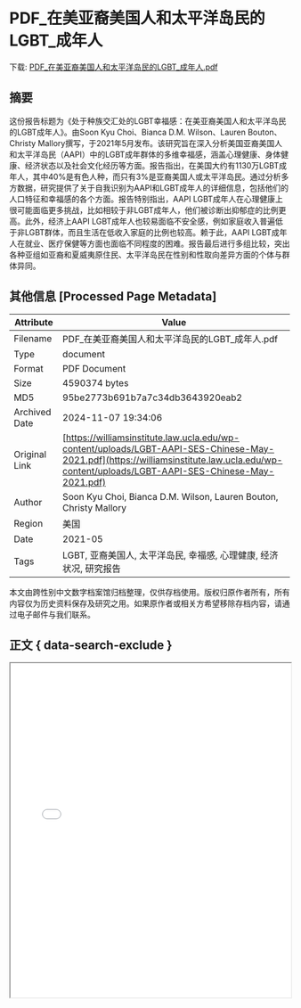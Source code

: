 # PDF_在美亚裔美国人和太平洋岛民的LGBT_成年人

<!-- tcd_download_link -->
下载: [PDF_在美亚裔美国人和太平洋岛民的LGBT_成年人.pdf](PDF_在美亚裔美国人和太平洋岛民的LGBT_成年人.pdf)
<!-- tcd_download_link_end -->

## 摘要

<!-- tcd_abstract -->
这份报告标题为《处于种族交汇处的LGBT幸福感：在美亚裔美国人和太平洋岛民的LGBT成年人》。由Soon Kyu Choi、Bianca D.M. Wilson、Lauren Bouton、Christy Mallory撰写，于2021年5月发布。该研究旨在深入分析美国亚裔美国人和太平洋岛民（AAPI）中的LGBT成年群体的多维幸福感，涵盖心理健康、身体健康、经济状态以及社会文化经历等方面。报告指出，在美国大约有1130万LGBT成年人，其中40%是有色人种，而只有3%是亚裔美国人或太平洋岛民。通过分析多方数据，研究提供了关于自我识别为AAPI和LGBT成年人的详细信息，包括他们的人口特征和幸福感的各个方面。报告特别指出，AAPI LGBT成年人在心理健康上很可能面临更多挑战，比如相较于非LGBT成年人，他们被诊断出抑郁症的比例更高。此外，经济上AAPI LGBT成年人也较易面临不安全感，例如家庭收入普遍低于非LGBT群体，而且生活在低收入家庭的比例也较高。赖于此，AAPI LGBT成年人在就业、医疗保健等方面也面临不同程度的困难。报告最后进行多组比较，突出各种亚组如亚裔和夏威夷原住民、太平洋岛民在性别和性取向差异方面的个体与群体异同。

<!-- tcd_abstract_end -->

## 其他信息 [Processed Page Metadata]

| Attribute       | Value                                  |
|-----------------|----------------------------------------|
| Filename        | PDF_在美亚裔美国人和太平洋岛民的LGBT_成年人.pdf                             |
| Type            | document                                 |
| Format          | PDF Document                               |
| Size            | 4590374 bytes                           |
| MD5             | 95be2773b691b7a7c34db3643920eab2                                  |
| Archived Date   | 2024-11-07 19:34:06                             |
| Original Link   | [https://williamsinstitute.law.ucla.edu/wp-content/uploads/LGBT-AAPI-SES-Chinese-May-2021.pdf](https://williamsinstitute.law.ucla.edu/wp-content/uploads/LGBT-AAPI-SES-Chinese-May-2021.pdf)                         |
| Author          | Soon Kyu Choi, Bianca D.M. Wilson, Lauren Bouton, Christy Mallory                               |
| Region          | 美国                               |
| Date            | 2021-05                                 |
| Tags            | LGBT, 亚裔美国人, 太平洋岛民, 幸福感, 心理健康, 经济状况, 研究报告                                 |

本文由跨性别中文数字档案馆归档整理，仅供存档使用。版权归原作者所有，所有内容仅为历史资料保存及研究之用。如果原作者或相关方希望移除存档内容，请通过电子邮件与我们联系。

## 正文 { data-search-exclude }

<!-- tcd_main_text -->
<iframe src="../PDF_在美亚裔美国人和太平洋岛民的LGBT_成年人.pdf" width="100%" height="600px">
    <p>无法显示PDF，请下载查看。</p>
</iframe>
<!-- tcd_main_text_end -->

